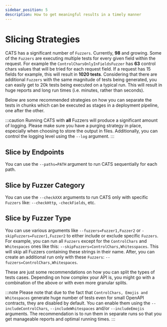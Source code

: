 ```yaml
---
sidebar_position: 5
description: How to get meaningful results in a timely manner
---
```


# Slicing Strategies

CATS has a significant number of `Fuzzers`. Currently, **98** and growing. Some of the `Fuzzers` are executing multiple tests for every given field within the request.
For example the `ControlCharsOnlyInFieldsFuzzer` has **63** control chars values that will be tried for each request field. If a request has 15 fields for example, this will result in **1020 tests**.
Considering that there are additional `Fuzzers` with the same magnitude of tests being generated, you can easily get to 20k tests being executed on a typical run. This will result in huge reports and long run times (i.e. minutes, rather than seconds).

Below are some recommended strategies on how you can separate the tests in chunks which can be executed as stages in a deployment pipeline, one after the other.

:::caution
Running CATS with **all** Fuzzers will produce a significant amount of logging. 
Please make sure you have a purging strategy in place, especially when choosing to store the output in files. Additionally, you can control the logging level using the `--log` argument.
:::

## Slice by Endpoints
You can use the `--paths=PATH` argument to run CATS sequentially for each path.

## Slice by Fuzzer Category
You can use the `--checkXXX` arguments to run CATS only with specific `Fuzzers` like: `--checkHttp`, `-checkFields`, etc.

## Slice by Fuzzer Type
You can use various arguments like `--fuzzers=Fuzzer1,Fuzzer2` or `-skipFuzzers=Fuzzer1,Fuzzer2` to either include or exclude specific `Fuzzers`.
For example, you can run all `Fuzzers` except for the `ControlChars` and `Whitespaces` ones like this: `--skipFuzzers=ControlChars,Whitesspaces`. This will skip all Fuzzers containing these strings in their name.
After, you can create an additional run only with these `Fuzzers`: `--fuzzers=ControlChars,Whitespaces`.

These are just some recommendations on how you can split the types of tests cases. Depending on how complex your API is, you might go with a combination of the above or with even more granular splits.

:::note
Please note that due to the fact that `ControlChars, Emojis and Whitespaces` generate huge number of tests even for small OpenAPI contracts, they are disabled by default.
You can enable them using the `--includeControlChars`, `--includeWhitespaces` and/or `--includeEmojis` arguments.
The recommendation is to run them in separate runs so that you get manageable reports and optimal running times.
:::

